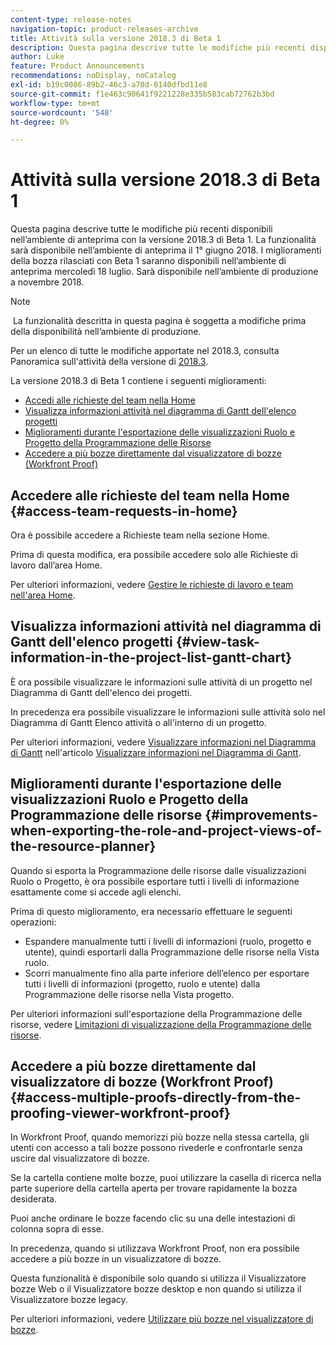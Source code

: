 ```yaml
---
content-type: release-notes
navigation-topic: product-releases-archive
title: Attività sulla versione 2018.3 di Beta 1
description: Questa pagina descrive tutte le modifiche più recenti disponibili nell’ambiente di anteprima con la versione 2018.3 di Beta 1. La funzionalità sarà disponibile nell’ambiente di anteprima il 1° giugno 2018. I miglioramenti della bozza rilasciati con Beta 1 saranno disponibili nell’ambiente di anteprima mercoledì 18 luglio. Sarà disponibile nell’ambiente di produzione a novembre 2018.
author: Luke
feature: Product Announcements
recommendations: noDisplay, noCatalog
exl-id: b19c0086-89b2-46c3-a70d-0140dfbd11e8
source-git-commit: f1e463c90641f9221228e335b583cab72762b3bd
workflow-type: tm+mt
source-wordcount: '548'
ht-degree: 0%

---
```


# Attività sulla versione 2018.3 di Beta 1

Questa pagina descrive tutte le modifiche più recenti disponibili nell’ambiente di anteprima con la versione 2018.3 di Beta 1. La funzionalità sarà disponibile nell’ambiente di anteprima il 1° giugno 2018. I miglioramenti della bozza rilasciati con Beta 1 saranno disponibili nell’ambiente di anteprima mercoledì 18 luglio. Sarà disponibile nell’ambiente di produzione a novembre 2018.

>[!NOTE]
>
> La funzionalità descritta in questa pagina è soggetta a modifiche prima della disponibilità nell’ambiente di produzione.

Per un elenco di tutte le modifiche apportate nel 2018.3, consulta  Panoramica sull&#39;attività della versione di [2018.3](../../../../product-announcements/product-releases/quarterly-release-archive/2018.3-release-activity/2018-3-release-activity-overview.md).

La versione 2018.3 di Beta 1 contiene i seguenti miglioramenti:

* [Accedi alle richieste del team nella Home](#access-team-requests-in-home)
* [Visualizza informazioni attività nel diagramma di Gantt dell&#39;elenco progetti](#view-task-information-in-the-project-list-gantt-chart)
* [Miglioramenti durante l&#39;esportazione delle visualizzazioni Ruolo e Progetto della Programmazione delle Risorse](#improvements-when-exporting-the-role-and-project-views-of-the-resource-planner)
* [Accedere a più bozze direttamente dal visualizzatore di bozze (Workfront Proof)](#access-multiple-proofs-directly-from-the-proofing-viewer-workfront-proof)

## Accedere alle richieste del team nella Home {#access-team-requests-in-home}

Ora è possibile accedere a Richieste team nella sezione Home.

Prima di questa modifica, era possibile accedere solo alle Richieste di lavoro dall’area Home.

Per ulteriori informazioni, vedere [Gestire le richieste di lavoro e team nell&#39;area Home](../../../../workfront-basics/using-home/using-the-home-area/manage-work-and-team-requests-home.md).

## Visualizza informazioni attività nel diagramma di Gantt dell&#39;elenco progetti {#view-task-information-in-the-project-list-gantt-chart}

È ora possibile visualizzare le informazioni sulle attività di un progetto nel Diagramma di Gantt dell&#39;elenco dei progetti. 

In precedenza era possibile visualizzare le informazioni sulle attività solo nel Diagramma di Gantt Elenco attività o all&#39;interno di un progetto.

Per ulteriori informazioni, vedere [Visualizzare informazioni nel Diagramma di Gantt](../../../../manage-work/gantt-chart/use-the-gantt-chart/view-info-in-gantt.md) nell&#39;articolo [Visualizzare informazioni nel Diagramma di Gantt](../../../../manage-work/gantt-chart/use-the-gantt-chart/view-info-in-gantt.md).

## Miglioramenti durante l&#39;esportazione delle visualizzazioni Ruolo e Progetto della Programmazione delle risorse {#improvements-when-exporting-the-role-and-project-views-of-the-resource-planner}

Quando si esporta la Programmazione delle risorse dalle visualizzazioni Ruolo o Progetto, è ora possibile esportare tutti i livelli di informazione esattamente come si accede agli elenchi.

Prima di questo miglioramento, era necessario effettuare le seguenti operazioni:

* Espandere manualmente tutti i livelli di informazioni (ruolo, progetto e utente), quindi esportarli dalla Programmazione delle risorse nella Vista ruolo.
* Scorri manualmente fino alla parte inferiore dell’elenco per esportare tutti i livelli di informazioni (progetto, ruolo e utente) dalla Programmazione delle risorse nella Vista progetto.

Per ulteriori informazioni sull&#39;esportazione della Programmazione delle risorse, vedere [Limitazioni di visualizzazione della Programmazione delle risorse](../../../../resource-mgmt/resource-planning/resource-planner-display-limitations.md).

## Accedere a più bozze direttamente dal visualizzatore di bozze (Workfront Proof) {#access-multiple-proofs-directly-from-the-proofing-viewer-workfront-proof}

In Workfront Proof, quando memorizzi più bozze nella stessa cartella, gli utenti con accesso a tali bozze possono rivederle e confrontarle senza uscire dal visualizzatore di bozze. 

Se la cartella contiene molte bozze, puoi utilizzare la casella di ricerca nella parte superiore della cartella aperta per trovare rapidamente la bozza desiderata.

Puoi anche ordinare le bozze facendo clic su una delle intestazioni di colonna sopra di esse.

In precedenza, quando si utilizzava Workfront Proof, non era possibile accedere a più bozze in un visualizzatore di bozze.

Questa funzionalità è disponibile solo quando si utilizza il Visualizzatore bozze Web o il Visualizzatore bozze desktop e non quando si utilizza il Visualizzatore bozze legacy.

Per ulteriori informazioni, vedere [Utilizzare più bozze nel visualizzatore di bozze](../../../../workfront-proof/wp-work-proofsfiles/review-proofs-wpv/work-with-multiple-proofs.md).
